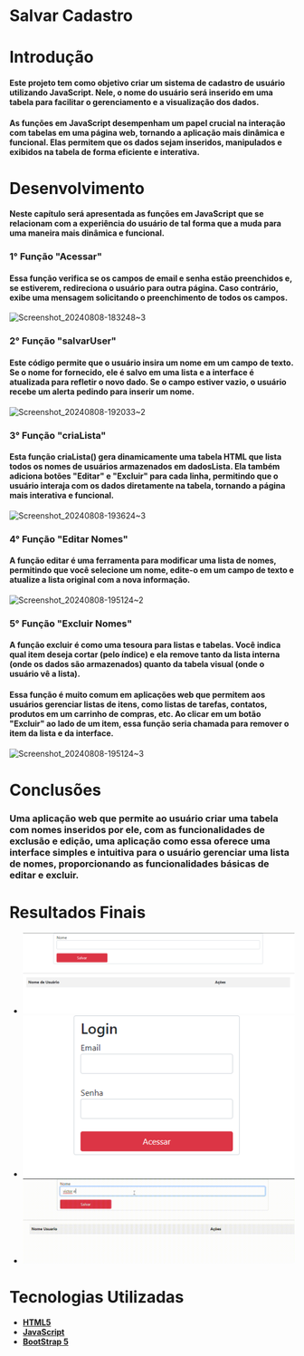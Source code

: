 # Salvar Cadastro
# Introdução 
#### Este projeto tem como objetivo criar um sistema de cadastro de usuário utilizando JavaScript. Nele, o nome do usuário será inserido em uma tabela para facilitar o gerenciamento e a visualização dos dados.

#### As funções em JavaScript desempenham um papel crucial na interação com tabelas em uma página web, tornando a aplicação mais dinâmica e funcional. Elas permitem que os dados sejam inseridos, manipulados e exibidos na tabela de forma eficiente e interativa.

# Desenvolvimento 

#### Neste capítulo será apresentada as funções em JavaScript que se relacionam com a experiência do usuário de tal forma que a muda para uma maneira mais dinâmica e funcional.

### 1° Função "Acessar"

#### Essa função verifica se os campos de email e senha estão preenchidos e, se estiverem, redireciona o usuário para outra página. Caso contrário, exibe uma mensagem solicitando o preenchimento de todos os campos.
![Screenshot_20240808-183248~3](https://github.com/user-attachments/assets/3654c5a0-c948-4eca-93fa-d020ccb977f1)

### 2° Função "salvarUser"

#### Este código permite que o usuário insira um nome em um campo de texto. Se o nome for fornecido, ele é salvo em uma lista e a interface é atualizada para refletir o novo dado. Se o campo estiver vazio, o usuário recebe um alerta pedindo para inserir um nome.
![Screenshot_20240808-192033~2](https://github.com/user-attachments/assets/3c063110-8936-4660-913b-c88630bf7b2b)

### 3° Função "criaLista"

#### Esta função criaLista() gera dinamicamente uma tabela HTML que lista todos os nomes de usuários armazenados em dadosLista. Ela também adiciona botões "Editar" e "Excluir" para cada linha, permitindo que o usuário interaja com os dados diretamente na tabela, tornando a página mais interativa e funcional.
![Screenshot_20240808-193624~3](https://github.com/user-attachments/assets/6e00156c-251e-41ad-9cf3-8d671aa70085)

### 4° Função "Editar Nomes"

#### A função editar é uma ferramenta para modificar uma lista de nomes, permitindo que você selecione um nome, edite-o em um campo de texto e atualize a lista original com a nova informação.
![Screenshot_20240808-195124~2](https://github.com/user-attachments/assets/8c1d1c13-65a2-4f1d-bab5-ea94704bf22a)

### 5° Função "Excluir Nomes" 

#### A função excluir é como uma tesoura para listas e tabelas. Você indica qual item deseja cortar (pelo índice) e ela remove tanto da lista interna (onde os dados são armazenados) quanto da tabela visual (onde o usuário vê a lista).

#### Essa função é muito comum em aplicações web que permitem aos usuários gerenciar listas de itens, como listas de tarefas, contatos, produtos em um carrinho de compras, etc. Ao clicar em um botão "Excluir" ao lado de um item, essa função seria chamada para remover o item da lista e da interface.
![Screenshot_20240808-195124~3](https://github.com/user-attachments/assets/5cbbf544-3e34-42b1-b289-4cbd88cbc5a8)

# Conclusões 

### Uma aplicação web que permite ao usuário criar uma tabela com nomes inseridos por ele, com as funcionalidades de exclusão e edição, uma aplicação como essa oferece uma interface simples e intuitiva para o usuário gerenciar uma lista de nomes, proporcionando as funcionalidades básicas de editar e excluir.

# Resultados Finais 

 - <img src="exemplo 1.png">
 - <img src="exemplo 2.png">
 - <img src="exemplo-gif.gif">

# Tecnologias Utilizadas 

 - **[HTML5](https://html.spec.whatwg.org/)**
 - **[JavaScript](https://developer.mozilla.org/pt-BR/docs/Web/JavaScript)**
 - **[BootStrap 5](https://getbootstrap.com/docs/5.0/getting-started/introduction/)**

